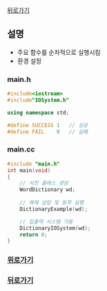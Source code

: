 [뒤로가기](../Readme.md)

## 설명
- 주요 함수를 순차적으로 실행시킴
- 환경 설정

### main.h
```cpp
#include<iostream>
#include"IOSystem.h"

using namespace std;

#define SUCCESS	1	// 성공
#define FAIL	0	// 실패
```

### main.cc
```cpp
#include "main.h"
int main(void)
{
	// 사전 클래스 생성
	WordDictionary wd;
	
	// 예제 삽입 및 동작 실행
	DictionaryExample(wd);

	// 입출력 시스템 가동
	DictionaryIOSystem(wd);
	return 0;
}

```
### [위로가기](#설명)
### [뒤로가기](../Readme.md)